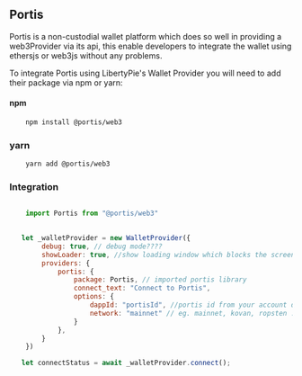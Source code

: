 ## Portis 
Portis is a non-custodial wallet platform which does so well in providing a web3Provider via its api, this enable developers to integrate the wallet using ethersjs or web3js without any problems.

To integrate Portis using LibertyPie's Wallet Provider you will need to add their package via npm or yarn:

#### npm
```bash 
    npm install @portis/web3
```

### yarn 
```bash 
    yarn add @portis/web3
```

### Integration
```js 

    import Portis from "@portis/web3"

 
   let _walletProvider = new WalletProvider({
        debug: true, // debug mode????
        showLoader: true, //show loading window which blocks the screen until completed
        providers: {
            portis: {
                package: Portis, // imported portis library
                connect_text: "Connect to Portis",
                options: {
                    dappId: "portisId", //portis id from your account dashboard
                    network: "mainnet" // eg. mainnet, kovan, ropsten ...
                }
            },
        }
    })

   let connectStatus = await _walletProvider.connect();
```



